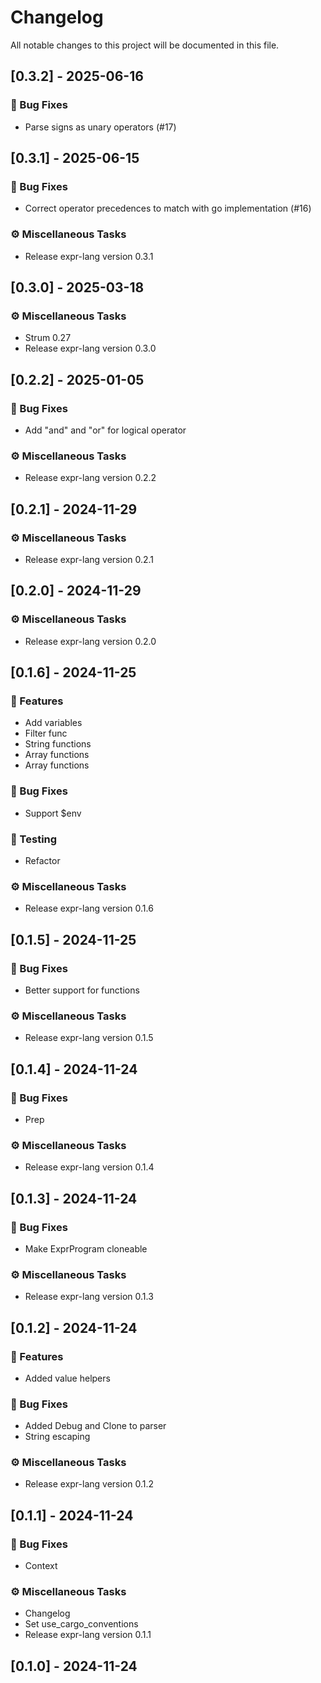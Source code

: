 # Changelog

All notable changes to this project will be documented in this file.

## [0.3.2] - 2025-06-16

### 🐛 Bug Fixes

- Parse signs as unary operators (#17)

## [0.3.1] - 2025-06-15

### 🐛 Bug Fixes

- Correct operator precedences to match with go implementation (#16)

### ⚙️ Miscellaneous Tasks

- Release expr-lang version 0.3.1

## [0.3.0] - 2025-03-18

### ⚙️ Miscellaneous Tasks

- Strum 0.27
- Release expr-lang version 0.3.0

## [0.2.2] - 2025-01-05

### 🐛 Bug Fixes

- Add "and" and "or" for logical operator

### ⚙️ Miscellaneous Tasks

- Release expr-lang version 0.2.2

## [0.2.1] - 2024-11-29

### ⚙️ Miscellaneous Tasks

- Release expr-lang version 0.2.1

## [0.2.0] - 2024-11-29

### ⚙️ Miscellaneous Tasks

- Release expr-lang version 0.2.0

## [0.1.6] - 2024-11-25

### 🚀 Features

- Add variables
- Filter func
- String functions
- Array functions
- Array functions

### 🐛 Bug Fixes

- Support $env

### 🧪 Testing

- Refactor

### ⚙️ Miscellaneous Tasks

- Release expr-lang version 0.1.6

## [0.1.5] - 2024-11-25

### 🐛 Bug Fixes

- Better support for functions

### ⚙️ Miscellaneous Tasks

- Release expr-lang version 0.1.5

## [0.1.4] - 2024-11-24

### 🐛 Bug Fixes

- Prep

### ⚙️ Miscellaneous Tasks

- Release expr-lang version 0.1.4

## [0.1.3] - 2024-11-24

### 🐛 Bug Fixes

- Make ExprProgram cloneable

### ⚙️ Miscellaneous Tasks

- Release expr-lang version 0.1.3

## [0.1.2] - 2024-11-24

### 🚀 Features

- Added value helpers

### 🐛 Bug Fixes

- Added Debug and Clone to parser
- String escaping

### ⚙️ Miscellaneous Tasks

- Release expr-lang version 0.1.2

## [0.1.1] - 2024-11-24

### 🐛 Bug Fixes

- Context

### ⚙️ Miscellaneous Tasks

- Changelog
- Set use_cargo_conventions
- Release expr-lang version 0.1.1

## [0.1.0] - 2024-11-24

<!-- generated by git-cliff -->
